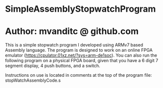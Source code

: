 # SimpleAssemblyStopwatchProgram
# Author: mvanditc @ github.com

This is a simple stopwatch program I developed using ARMv7 based Assembly language. The program is designed to work on an online FPGA emulator (https://cpulator.01xz.net/?sys=arm-de1soc). You can also run the following program on a physical FPGA board, given that you have a 6 digit 7 segment display, 4 push buttons, and a switch.

Instructions on use is located in comments at the top of the program file: stopWatchAssemblyCode.s
